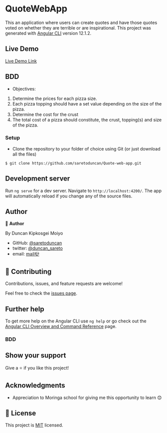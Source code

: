 # QuoteWebApp

This an application where users can create quotes and have those quotes voted on whether they are terrible or are inspirational.
This project was generated with [Angular CLI](https://github.com/angular/angular-cli) version 12.1.2.

## Live Demo

[Live Demo Link]()

## BDD

- Objectives:

1. Determine the prices for each pizza size.
2. Each pizza topping should have a set value depending on the size of the pizza.
3. Determine the cost for the crust
4. The total cost of a pizza should constitute, the crust, topping(s) and size of the pizza.

### Setup

- Clone the repository to your folder of choice using Git (or just download all the files)

```
$ git clone https://github.com/saretoduncan/Quote-web-app.git

```

## Development server

Run `ng serve` for a dev server. Navigate to `http://localhost:4200/`. The app will automatically reload if you change any of the source files.

## Author

👤 **Author**

By Duncan Kipkosgei Moiyo

- GitHub: [@saretoduncan](https://github.com/saretoduncan)
- twitter: [@duncan_sareto](https://twitter.com/duncan_sareto)
- email: <a href="mailto:duncan.moiyo@student.moringaschool.com"> mail📪</a>

## 🤝 Contributing

Contributions, issues, and feature requests are welcome!

Feel free to check the [issues page](./src/assets/ISSUE_TEMPLATE/feature_request.md).

## Further help

To get more help on the Angular CLI use `ng help` or go check out the [Angular CLI Overview and Command Reference](https://angular.io/cli) page.

### BDD

## Show your support

Give a ⭐️ if you like this project!

## Acknowledgments

- Appreciation to Moringa school for giving me this opportunity to learn 😊

## 📝 License

This project is [MIT](./src/assets/LICENSE) licensed.

